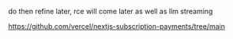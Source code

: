 do then refine later, rce will come later as well as llm streaming

https://github.com/vercel/nextjs-subscription-payments/tree/main